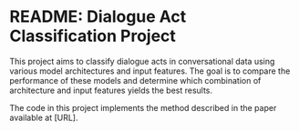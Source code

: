 # README: Dialogue Act Classification Project

This project aims to classify dialogue acts in conversational data using various model architectures and input features. The goal is to compare the performance of these models and determine which combination of architecture and input features yields the best results.

The code in this project implements the method described in the paper available at [URL]. 
